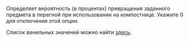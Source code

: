 Определяет вероятность (в процентах) превращения заданного предмета в перегной при использовании на компостнице. Укажите 0 для отключения этой опции.

Список ванильных значений можно найти [здесь](https://minecraft.wiki/w/Composter#Composting).
